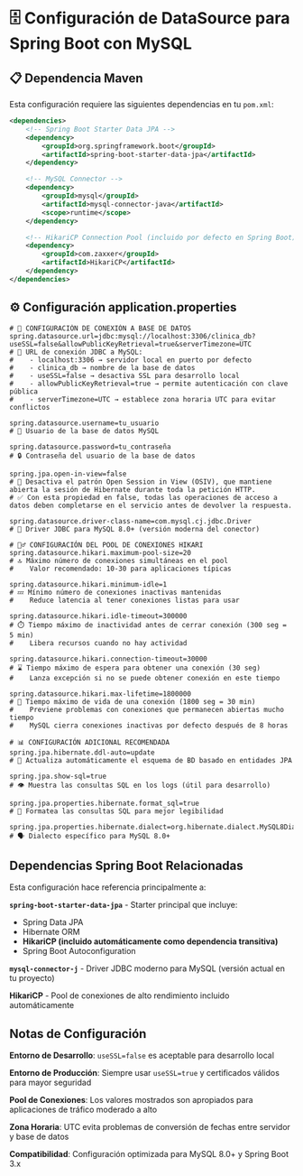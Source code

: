 # 🗄️ Configuración de DataSource para Spring Boot con MySQL

## 📋 Dependencia Maven

Esta configuración requiere las siguientes dependencias en tu `pom.xml`:

```xml
<dependencies>
    <!-- Spring Boot Starter Data JPA -->
    <dependency>
        <groupId>org.springframework.boot</groupId>
        <artifactId>spring-boot-starter-data-jpa</artifactId>
    </dependency>

    <!-- MySQL Connector -->
    <dependency>
        <groupId>mysql</groupId>
        <artifactId>mysql-connector-java</artifactId>
        <scope>runtime</scope>
    </dependency>

    <!-- HikariCP Connection Pool (incluido por defecto en Spring Boot) -->
    <dependency>
        <groupId>com.zaxxer</groupId>
        <artifactId>HikariCP</artifactId>
    </dependency>
</dependencies>
```

## ⚙️ Configuración application.properties

```properties
# 🔗 CONFIGURACIÓN DE CONEXIÓN A BASE DE DATOS
spring.datasource.url=jdbc:mysql://localhost:3306/clinica_db?useSSL=false&allowPublicKeyRetrieval=true&serverTimezone=UTC
# 📝 URL de conexión JDBC a MySQL:
#    - localhost:3306 → servidor local en puerto por defecto
#    - clinica_db → nombre de la base de datos
#    - useSSL=false → desactiva SSL para desarrollo local
#    - allowPublicKeyRetrieval=true → permite autenticación con clave pública
#    - serverTimezone=UTC → establece zona horaria UTC para evitar conflictos

spring.datasource.username=tu_usuario
# 👤 Usuario de la base de datos MySQL

spring.datasource.password=tu_contraseña
# 🔒 Contraseña del usuario de la base de datos

spring.jpa.open-in-view=false
# 🧩 Desactiva el patrón Open Session in View (OSIV), que mantiene abierta la sesión de Hibernate durante toda la petición HTTP.
# ✅ Con esta propiedad en false, todas las operaciones de acceso a datos deben completarse en el servicio antes de devolver la respuesta.

spring.datasource.driver-class-name=com.mysql.cj.jdbc.Driver
# 🚗 Driver JDBC para MySQL 8.0+ (versión moderna del conector)

# 🏊‍♂️ CONFIGURACIÓN DEL POOL DE CONEXIONES HIKARI
spring.datasource.hikari.maximum-pool-size=20
# 🔝 Máximo número de conexiones simultáneas en el pool
#    Valor recomendado: 10-30 para aplicaciones típicas

spring.datasource.hikari.minimum-idle=1
# 💤 Mínimo número de conexiones inactivas mantenidas
#    Reduce latencia al tener conexiones listas para usar

spring.datasource.hikari.idle-timeout=300000
# ⏱️ Tiempo máximo de inactividad antes de cerrar conexión (300 seg = 5 min)
#    Libera recursos cuando no hay actividad

spring.datasource.hikari.connection-timeout=30000
# ⌛ Tiempo máximo de espera para obtener una conexión (30 seg)
#    Lanza excepción si no se puede obtener conexión en este tiempo

spring.datasource.hikari.max-lifetime=1800000
# 🧬 Tiempo máximo de vida de una conexión (1800 seg = 30 min)
#    Previene problemas con conexiones que permanecen abiertas mucho tiempo
#    MySQL cierra conexiones inactivas por defecto después de 8 horas

# 📊 CONFIGURACIÓN ADICIONAL RECOMENDADA
spring.jpa.hibernate.ddl-auto=update
# 🔄 Actualiza automáticamente el esquema de BD basado en entidades JPA

spring.jpa.show-sql=true
# 👁️ Muestra las consultas SQL en los logs (útil para desarrollo)

spring.jpa.properties.hibernate.format_sql=true
# 🎨 Formatea las consultas SQL para mejor legibilidad

spring.jpa.properties.hibernate.dialect=org.hibernate.dialect.MySQL8Dialect
# 🗣️ Dialecto específico para MySQL 8.0+
```

## Dependencias Spring Boot Relacionadas

Esta configuración hace referencia principalmente a:

**`spring-boot-starter-data-jpa`** - Starter principal que incluye:

- Spring Data JPA
- Hibernate ORM
- **HikariCP (incluido automáticamente como dependencia transitiva)**
- Spring Boot Autoconfiguration

**`mysql-connector-j`** - Driver JDBC moderno para MySQL (versión actual en tu proyecto)

**HikariCP** - Pool de conexiones de alto rendimiento incluido automáticamente

## Notas de Configuración

**Entorno de Desarrollo**: `useSSL=false` es aceptable para desarrollo local

**Entorno de Producción**: Siempre usar `useSSL=true` y certificados válidos para mayor seguridad

**Pool de Conexiones**: Los valores mostrados son apropiados para aplicaciones de tráfico moderado a alto

**Zona Horaria**: UTC evita problemas de conversión de fechas entre servidor y base de datos

**Compatibilidad**: Configuración optimizada para MySQL 8.0+ y Spring Boot 3.x
